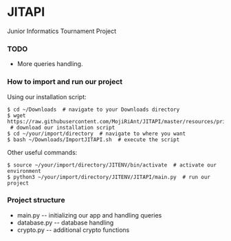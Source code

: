 # JITAPI
Junior Informatics Tournament Project

### TODO

* More queries handling.

### How to import and run our project

Using our installation script:
```console
$ cd ~/Downloads  # navigate to your Downloads directory
$ wget https://raw.githubusercontent.com/MojiRiAnt/JITAPI/master/resources/private/ImportJITAPI.sh
 # download our installation script
$ cd ~/your/import/directory  # navigate to where you want
$ bash ~/Downloads/ImportJITAPI.sh  # execute the script
```
Other useful commands:
```console
$ source ~/your/import/directory/JITENV/bin/activate  # activate our environment
$ python3 ~/your/import/directory/JITENV/JITAPI/main.py  # run our project
```

### Project structure

* main.py -- initializing our app and handling queries
* database.py -- database handling
* crypto.py -- additional crypto functions

